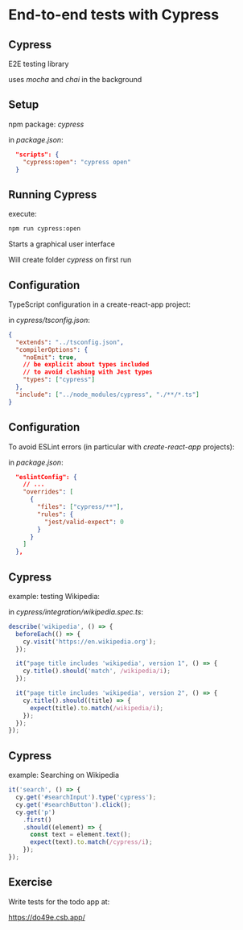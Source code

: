 # End-to-end tests with Cypress

## Cypress

E2E testing library

uses _mocha_ and _chai_ in the background

## Setup

npm package: _cypress_

in _package.json_:

```json
  "scripts": {
    "cypress:open": "cypress open"
  }
```

## Running Cypress

execute:

```bash
npm run cypress:open
```

Starts a graphical user interface

Will create folder _cypress_ on first run

## Configuration

TypeScript configuration in a create-react-app project:

in _cypress/tsconfig.json_:

```json
{
  "extends": "../tsconfig.json",
  "compilerOptions": {
    "noEmit": true,
    // be explicit about types included
    // to avoid clashing with Jest types
    "types": ["cypress"]
  },
  "include": ["../node_modules/cypress", "./**/*.ts"]
}
```

## Configuration

To avoid ESLint errors (in particular with _create-react-app_ projects):

in _package.json_:

```json
  "eslintConfig": {
    // ...
    "overrides": [
      {
        "files": ["cypress/**"],
        "rules": {
          "jest/valid-expect": 0
        }
      }
    ]
  },
```

## Cypress

example: testing Wikipedia:

in _cypress/integration/wikipedia.spec.ts_:

```js
describe('wikipedia', () => {
  beforeEach(() => {
    cy.visit('https://en.wikipedia.org');
  });

  it("page title includes 'wikipedia', version 1", () => {
    cy.title().should('match', /wikipedia/i);
  });

  it("page title includes 'wikipedia', version 2", () => {
    cy.title().should((title) => {
      expect(title).to.match(/wikipedia/i);
    });
  });
});
```

## Cypress

example: Searching on Wikipedia

```js
it('search', () => {
  cy.get('#searchInput').type('cypress');
  cy.get('#searchButton').click();
  cy.get('p')
    .first()
    .should((element) => {
      const text = element.text();
      expect(text).to.match(/cypress/i);
    });
});
```

## Exercise

Write tests for the todo app at:

https://do49e.csb.app/
